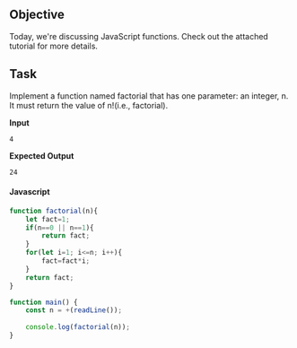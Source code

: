 ## Objective

Today, we're discussing JavaScript functions. Check out the attached tutorial for more details.

## Task

Implement a function named factorial that has one parameter: an integer, n. It must return the value of n!(i.e.,  factorial).

**Input**
```
4
```

**Expected Output**
```
24
```

#### Javascript

```javascript
function factorial(n){ 
    let fact=1;    
    if(n==0 || n==1){
        return fact;
    }  
    for(let i=1; i<=n; i++){
        fact=fact*i;
    } 
    return fact;
}

function main() {
    const n = +(readLine());
    
    console.log(factorial(n));
}
```


